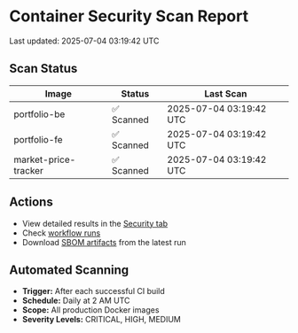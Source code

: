 # Container Security Scan Report

Last updated: 2025-07-04 03:19:42 UTC

## Scan Status

| Image | Status | Last Scan |
|-------|--------|-----------|
| portfolio-be | ✅ Scanned | 2025-07-04 03:19:42 UTC |
| portfolio-fe | ✅ Scanned | 2025-07-04 03:19:42 UTC |
| market-price-tracker | ✅ Scanned | 2025-07-04 03:19:42 UTC |

## Actions

- View detailed results in the [Security tab](https://github.com/ktenman/portfolio/security/code-scanning)
- Check [workflow runs](https://github.com/ktenman/portfolio/actions/workflows/trivy-scan.yml)
- Download [SBOM artifacts](https://github.com/ktenman/portfolio/actions/workflows/trivy-scan.yml) from the latest run

## Automated Scanning

- **Trigger:** After each successful CI build
- **Schedule:** Daily at 2 AM UTC
- **Scope:** All production Docker images
- **Severity Levels:** CRITICAL, HIGH, MEDIUM

